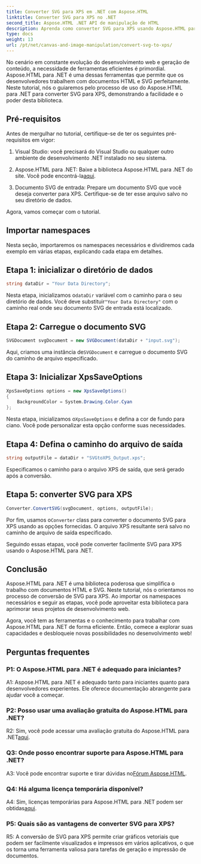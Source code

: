 ```yaml
---
title: Converter SVG para XPS em .NET com Aspose.HTML
linktitle: Converter SVG para XPS no .NET
second_title: Aspose.HTML .NET API de manipulação de HTML
description: Aprenda como converter SVG para XPS usando Aspose.HTML para .NET. Impulsione seu desenvolvimento web com esta biblioteca poderosa.
type: docs
weight: 13
url: /pt/net/canvas-and-image-manipulation/convert-svg-to-xps/
---
```


No cenário em constante evolução do desenvolvimento web e geração de conteúdo, a necessidade de ferramentas eficientes é primordial. Aspose.HTML para .NET é uma dessas ferramentas que permite que os desenvolvedores trabalhem com documentos HTML e SVG perfeitamente. Neste tutorial, nós o guiaremos pelo processo de uso do Aspose.HTML para .NET para converter SVG para XPS, demonstrando a facilidade e o poder desta biblioteca.

## Pré-requisitos

Antes de mergulhar no tutorial, certifique-se de ter os seguintes pré-requisitos em vigor:

1. Visual Studio: você precisará do Visual Studio ou qualquer outro ambiente de desenvolvimento .NET instalado no seu sistema.

2.  Aspose.HTML para .NET: Baixe a biblioteca Aspose.HTML para .NET do site. Você pode encontrá-la[aqui](https://releases.aspose.com/html/net/).

3. Documento SVG de entrada: Prepare um documento SVG que você deseja converter para XPS. Certifique-se de ter esse arquivo salvo no seu diretório de dados.

Agora, vamos começar com o tutorial.

## Importar namespaces

Nesta seção, importaremos os namespaces necessários e dividiremos cada exemplo em várias etapas, explicando cada etapa em detalhes.

## Etapa 1: inicializar o diretório de dados

```csharp
string dataDir = "Your Data Directory";
```

 Nesta etapa, inicializamos o`dataDir` variável com o caminho para o seu diretório de dados. Você deve substituir`"Your Data Directory"` com o caminho real onde seu documento SVG de entrada está localizado.

## Etapa 2: Carregue o documento SVG

```csharp
SVGDocument svgDocument = new SVGDocument(dataDir + "input.svg");
```

Aqui, criamos uma instância de`SVGDocument` e carregue o documento SVG do caminho de arquivo especificado.

## Etapa 3: Inicializar XpsSaveOptions

```csharp
XpsSaveOptions options = new XpsSaveOptions()
{
    BackgroundColor = System.Drawing.Color.Cyan
};
```

 Nesta etapa, inicializamos o`XpsSaveOptions` e defina a cor de fundo para ciano. Você pode personalizar esta opção conforme suas necessidades.

## Etapa 4: Defina o caminho do arquivo de saída

```csharp
string outputFile = dataDir + "SVGtoXPS_Output.xps";
```

Especificamos o caminho para o arquivo XPS de saída, que será gerado após a conversão.

## Etapa 5: converter SVG para XPS

```csharp
Converter.ConvertSVG(svgDocument, options, outputFile);
```

 Por fim, usamos o`Converter` class para converter o documento SVG para XPS usando as opções fornecidas. O arquivo XPS resultante será salvo no caminho de arquivo de saída especificado.

Seguindo essas etapas, você pode converter facilmente SVG para XPS usando o Aspose.HTML para .NET.

## Conclusão

Aspose.HTML para .NET é uma biblioteca poderosa que simplifica o trabalho com documentos HTML e SVG. Neste tutorial, nós o orientamos no processo de conversão de SVG para XPS. Ao importar os namespaces necessários e seguir as etapas, você pode aproveitar esta biblioteca para aprimorar seus projetos de desenvolvimento web.

Agora, você tem as ferramentas e o conhecimento para trabalhar com Aspose.HTML para .NET de forma eficiente. Então, comece a explorar suas capacidades e desbloqueie novas possibilidades no desenvolvimento web!

## Perguntas frequentes

### P1: O Aspose.HTML para .NET é adequado para iniciantes?

A1: Aspose.HTML para .NET é adequado tanto para iniciantes quanto para desenvolvedores experientes. Ele oferece documentação abrangente para ajudar você a começar.

### P2: Posso usar uma avaliação gratuita do Aspose.HTML para .NET?

 R2: Sim, você pode acessar uma avaliação gratuita do Aspose.HTML para .NET[aqui](https://releases.aspose.com/).

### Q3: Onde posso encontrar suporte para Aspose.HTML para .NET?

 A3: Você pode encontrar suporte e tirar dúvidas no[Fórum Aspose.HTML](https://forum.aspose.com/).

### Q4: Há alguma licença temporária disponível?

 A4: Sim, licenças temporárias para Aspose.HTML para .NET podem ser obtidas[aqui](https://purchase.aspose.com/temporary-license/).

### P5: Quais são as vantagens de converter SVG para XPS?

R5: A conversão de SVG para XPS permite criar gráficos vetoriais que podem ser facilmente visualizados e impressos em vários aplicativos, o que os torna uma ferramenta valiosa para tarefas de geração e impressão de documentos.